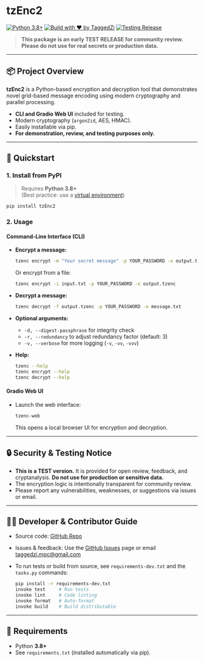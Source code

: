 # tzEnc2

[![Python 3.8+](https://img.shields.io/badge/python-3.8%2B-blue.svg)](https://www.python.org/downloads/)
[![Build with ❤️ by TaggedZi](https://img.shields.io/badge/built%20with-%E2%9D%A4%EF%B8%8F%20by%20TaggedZi-blueviolet)](mailto:taggedzi.mpc@gmail.com)
[![Testing Release](https://img.shields.io/badge/status-testing-yellow)](https://github.com/taggedzi/tzEnc2)

> **This package is an early TEST RELEASE for community review. Please do not use for real secrets or production data.**

---

## 📦 Project Overview

**tzEnc2** is a Python-based encryption and decryption tool that demonstrates novel grid-based message encoding using modern cryptography and parallel processing.

- **CLI and Gradio Web UI** included for testing.
- Modern cryptography (`argon2id`, AES, HMAC).
- Easily installable via pip.
- **For demonstration, review, and testing purposes only.**

---

## 🚀 Quickstart

### 1. Install from PyPI

> Requires **Python 3.8+**  
> (Best practice: use a [virtual environment](https://docs.python.org/3/library/venv.html))

```bash
pip install tzEnc2
````

### 2. Usage

#### **Command-Line Interface (CLI)**

* **Encrypt a message:**

  ```bash
  tzenc encrypt -m "Your secret message" -p YOUR_PASSWORD -o output.tzenc
  ```

  Or encrypt from a file:

  ```bash
  tzenc encrypt -i input.txt -p YOUR_PASSWORD -o output.tzenc
  ```

* **Decrypt a message:**

  ```bash
  tzenc decrypt -f output.tzenc -p YOUR_PASSWORD -o message.txt
  ```

* **Optional arguments:**

  * `-d, --digest-passphrase` for integrity check
  * `-r, --redundancy` to adjust redundancy factor (default: 3)
  * `-v, --verbose` for more logging (`-v`, `-vv`, `-vvv`)

* **Help:**

  ```bash
  tzenc --help
  tzenc encrypt --help
  tzenc decrypt --help
  ```

#### **Gradio Web UI**

* Launch the web interface:

  ```bash
  tzenc-web
  ```

  This opens a local browser UI for encryption and decryption.

---

## 🔒 Security & Testing Notice

* **This is a TEST version.**
  It is provided for open review, feedback, and cryptanalysis.
  **Do not use for production or sensitive data.**
* The encryption logic is intentionally transparent for community review.
* Please report any vulnerabilities, weaknesses, or suggestions via issues or email.

---

## 🧑‍💻 Developer & Contributor Guide

* Source code: [GitHub Repo](https://github.com/taggedzi/tzEnc2)
* Issues & feedback: Use the [GitHub Issues](https://github.com/taggedzi/tzEnc2/issues) page or email [taggedzi.mpc@gmail.com](mailto:taggedzi.mpc@gmail.com)
* To run tests or build from source, see `requirements-dev.txt` and the `tasks.py` commands:

  ```bash
  pip install -r requirements-dev.txt
  invoke test     # Run tests
  invoke lint     # Code linting
  invoke format   # Auto-format
  invoke build    # Build distributable
  ```

---

## 📝 Requirements

* Python **3.8+**
* See `requirements.txt` (installed automatically via pip).
